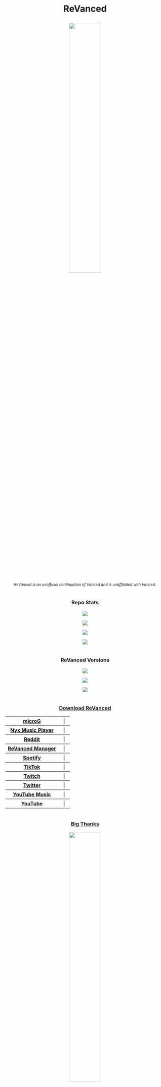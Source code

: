 # <p align="center"> ReVanced </p>

<p align="center">
<img src="https://is.gd/3We1to" style="width: 45%">
</p>

<p align="center">
<sub>
<i>
ReVanced is an unofficial continuation of Vanced and is unaffiliated with Vanced.
</i>
</sub>
</p>

#

### <p align="center"> Repo Stats </p>

<p align="center">
<a href="https://is.gd/7Guzoq">
<img src="https://is.gd/3nm2yq">
</a>
</p>

<p align="center">
<a href="https://is.gd/jYA7BY">
<img src="https://is.gd/vvohGP">
</a>
</p>

<p align="center">
<a href="https://is.gd/3eJ6uZ">
<img src="https://is.gd/z310g9">
</a>
</p>

<p align="center">
<img src="https://is.gd/h8qCRh">
</p>

#

### <p align="center"> ReVanced Versions </p>

<p align="center">
<a href="https://is.gd/XrXuYH">
<img src="https://is.gd/yEgnzO">
</a>
</p>

<p align="center">
<a href="https://is.gd/qPVWKP">
<img src="https://is.gd/KxC7mV">
</a>
</p>

<p align="center">
<a href="https://is.gd/QGEbzP">
<img src="https://is.gd/wH7KH6">
</p>

#

### <p align="center"> Download ReVanced </p>

<p align="center">
<table>

<tr>
<th>
microG
</th>
<th>
<a href="https://is.gd/bNc41D">
<img src="https://is.gd/x2Kgig" style="width: 35%">
</a>
</th>
</tr>

<tr>
<th>
Nyx Music Player
</th>
<th>
<a href="https://is.gd/6DGkB1">
<img src="https://is.gd/x2Kgig" style="width: 35%">
</a>
</th>
</tr>

<tr>
<th>
Reddit
</th>
<th>
<a href="https://is.gd/4vQ8j9">
<img src="https://is.gd/x2Kgig" style="width: 35%">
</a>
</th>
</tr>

<tr>
<th>
ReVanced Manager
</th>
<th>
<a href="https://is.gd/vr96aU">
<img src="https://is.gd/x2Kgig" style="width: 35%">
</a>
</th>
</tr>

<tr>
<th>
Spotify
</th>
<th>
<a href="https://is.gd/byNb8V">
<img src="https://is.gd/x2Kgig" style="width: 35%">
</a>
</th>
</tr>

<tr>
<th>
TikTok
</th>
<th>
<a href="https://is.gd/F21l05">
<img src="https://is.gd/x2Kgig" style="width: 35%">
</a>
</th>
</tr>

<tr>
<th>
Twitch
</th>
<th>
<a href="https://is.gd/S66GQB">
<img src="https://is.gd/x2Kgig" style="width: 35%">
</a>
</th>
</tr>

<tr>
<th>
Twitter
</th>
<th>
<a href="https://is.gd/TAZHMa">
<img src="https://is.gd/x2Kgig" style="width: 35%">
</a>
</th>
</tr>

<tr>
<th>
YouTube Music
</th>
<th>
<a href="https://is.gd/iyefSo">
<img src="https://is.gd/x2Kgig" style="width: 35%">
</a>
</th>
</tr>

<tr>
<th>
YouTube
</th>
<th>
<a href="https://is.gd/pu3qBh">
<img src="https://is.gd/x2Kgig" style="width: 35%">
</a>
</th>
</tr>

</table>
</p>

#

### <p align="center"> Big Thanks </p>

<p align="center">
<a href="https://is.gd">
<img src="https://is.gd/isgdlogo.jpg" style="width: 45%">
</a>
</p>

<p align="center">
<a href="https://is.gd/62PEQK">
<img src="https://is.gd/mCmxLM" style="width: 45%">
</a>
</p>

<p align="center">
<a href="https://is.gd/3q5h5T">
<img src="https://is.gd/6S35UG" style="width: 45%">
</a>
</p>
